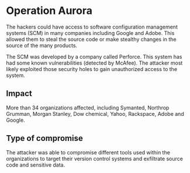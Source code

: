 # Operation Aurora

The hackers could have access to software configuration management systems
(SCM) in many companies including Google and Adobe. This allowed them to steal
the source code or make stealthy changes in the source of the many products.

The SCM was developed by a company called Perforce. This system has had some
known vulnerabilities (detected by McAfee).  The attacker most likely exploited
those security holes to gain unauthorized access to the system.

## Impact

More than 34 organizations affected, including Symanted, Northrop Grumman,
Morgan Stanley, Dow chemical, Yahoo, Rackspace, Adobe and Google.

## Type of compromise

The attacker was able to compromise different tools used within the
organizations to target their version control systems and exfiltrate source
code and sensitive data.
